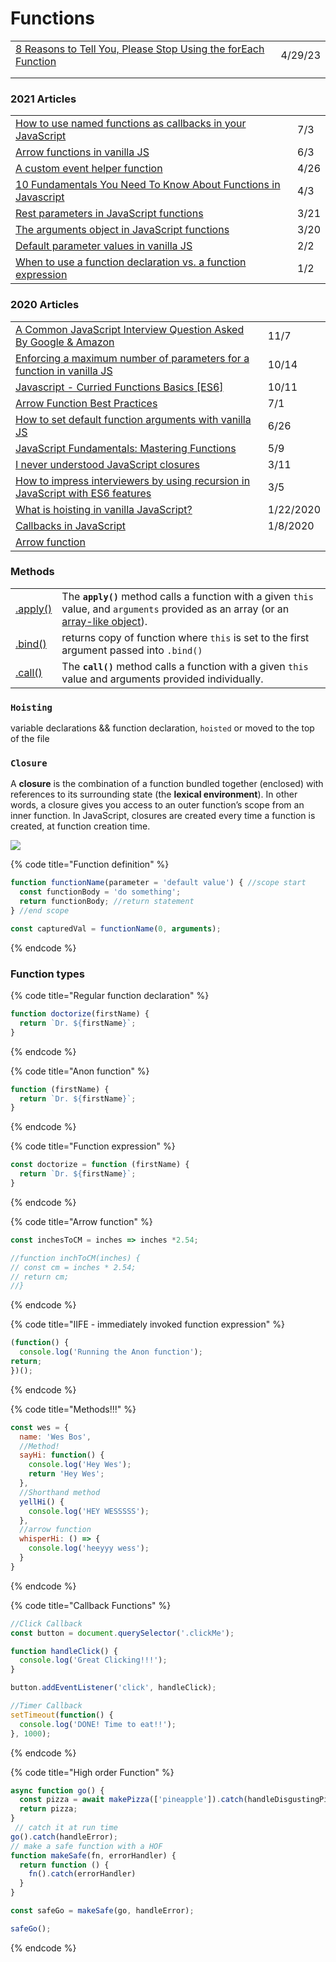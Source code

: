 # Functions

|                                                                                                                                                                               |         |
| ----------------------------------------------------------------------------------------------------------------------------------------------------------------------------- | ------- |
| [8 Reasons to Tell You, Please Stop Using the forEach Function](https://javascript.plainenglish.io/8-reasons-to-tell-you-please-stop-using-the-foreach-function-1b567f33fb91) | 4/29/23 |
|                                                                                                                                                                               |         |
|                                                                                                                                                                               |         |

### 2021 Articles

|                                                                                                                                                                             |      |
| --------------------------------------------------------------------------------------------------------------------------------------------------------------------------- | ---- |
| [How to use named functions as callbacks in your JavaScript](https://gomakethings.com/how-to-use-named-functions-as-callbacks-in-your-javascript/)                          | 7/3  |
| [Arrow functions in vanilla JS](https://gomakethings.com/arrow-functions-in-vanilla-js/)                                                                                    | 6/3  |
| [A custom event helper function](https://gomakethings.com/a-custom-event-helper-function/)                                                                                  | 4/26 |
| [10 Fundamentals You Need To Know About Functions in Javascript](https://betterprogramming.pub/10-fundamentals-you-need-to-know-about-functions-in-javascript-8e74579b7a9a) | 4/3  |
| [Rest parameters in JavaScript functions](https://gomakethings.com/rest-parameters-in-javascript-functions/)                                                                | 3/21 |
| [The arguments object in JavaScript functions](https://gomakethings.com/the-arguments-object-in-javascript-functions/)                                                      | 3/20 |
| [Default parameter values in vanilla JS](https://gomakethings.com/default-parameter-values-in-vanilla-js/)                                                                  | 2/2  |
| [When to use a function declaration vs. a function expression](https://medium.com/free-code-camp/when-to-use-a-function-declarations-vs-a-function-expression-70f15152a0a0) | 1/2  |

### 2020 Articles

|                                                                                                                                                                                                                 |           |
| --------------------------------------------------------------------------------------------------------------------------------------------------------------------------------------------------------------- | --------- |
| [A Common JavaScript Interview Question Asked By Google & Amazon](https://medium.com/javascript-in-plain-english/a-common-javascript-interview-question-asked-by-google-amazon-f18a260dabde)                    | 11/7      |
| [Enforcing a maximum number of parameters for a function in vanilla JS](https://gomakethings.com/enforcing-a-maximum-number-of-parameters-for-a-function-in-vanilla-js/)                                        | 10/14     |
| [Javascript - Curried Functions Basics \[ES6\]](https://medium.com/dev-genius/javascript-curried-functions-basics-es6-4831394841b6)                                                                             | 10/11     |
| [Arrow Function Best Practices](https://zellwk.com/blog/arrow-function-best-practices/?ck\_subscriber\_id=420572458)                                                                                            | 7/1       |
| [How to set default function arguments with vanilla JS](https://gomakethings.com/how-to-set-default-function-arguments-with-vanilla-js/?mc\_cid=a7ea7d7fc6\&mc\_eid=\[UNIQID])                                  | 6/26      |
| [JavaScript Fundamentals: Mastering Functions](https://itnext.io/javascript-fundamentals-mastering-functions-351594da10f5)                                                                                      | 5/9       |
| [I never understood JavaScript closures](http://pop.frontendweekly.co/ZZDFJ3?utm\_campaign=Frontend%2BWeekly\&utm\_medium=email\&utm\_source=Frontend\_Weekly\_193)                                             | 3/11      |
| [How to impress interviewers by using recursion in JavaScript with ES6 features](https://medium.com/free-code-camp/how-to-impress-interviewers-by-using-recursion-in-javascript-with-es6-features-a14c763110d7) | 3/5       |
| [What is hoisting in vanilla JavaScript?](https://gomakethings.com/what-is-hoisting-in-vanilla-javascript/?mc\_cid=1303dffebc\&mc\_eid=e9174ba77f)                                                              | 1/22/2020 |
| [Callbacks in JavaScript](https://zellwk.com/blog/callbacks/?ck\_subscriber\_id=420572458)                                                                                                                      | 1/8/2020  |
| [Arrow function](https://developer.mozilla.org/en-US/docs/Web/JavaScript/Reference/Functions/Arrow\_functions)                                                                                                  |           |

### Methods

|                                                                                                              |                                                                                                                                                                                                                                                               |
| ------------------------------------------------------------------------------------------------------------ | ------------------------------------------------------------------------------------------------------------------------------------------------------------------------------------------------------------------------------------------------------------- |
| [.apply()](https://developer.mozilla.org/en-US/docs/Web/JavaScript/Reference/Global\_Objects/Function/apply) | The **`apply()`** method calls a function with a given `this` value, and `arguments` provided as an array (or an [array-like object](https://developer.mozilla.org/en-US/docs/Web/JavaScript/Guide/Indexed\_collections#Working\_with\_array-like\_objects)). |
| [.bind()](https://developer.mozilla.org/en-US/docs/Web/JavaScript/Reference/Global\_Objects/Function/bind)   | returns copy of function where `this` is set to the first argument passed into `.bind()`                                                                                                                                                                      |
| [.call()](https://developer.mozilla.org/en-US/docs/Web/JavaScript/Reference/Global\_Objects/Function/call)   | The **`call()`** method calls a function with a given `this` value and arguments provided individually.                                                                                                                                                       |

### `Hoisting`

variable declarations && function declaration, `hoisted` or moved to the top of the file

### `Closure`

A **closure** is the combination of a function bundled together (enclosed) with references to its surrounding state (the **lexical environment**). In other words, a closure gives you access to an outer function’s scope from an inner function. In JavaScript, closures are created every time a function is created, at function creation time.

![](../.gitbook/assets/screen-shot-2019-12-16-at-11.20.52-am.png)

{% code title="Function definition" %}
```javascript
function functionName(parameter = 'default value') { //scope start
  const functionBody = 'do something';
  return functionBody; //return statement
} //end scope

const capturedVal = functionName(0, arguments);
```
{% endcode %}

### Function types

{% code title="Regular function declaration" %}
```javascript
function doctorize(firstName) {
  return `Dr. ${firstName}`;
}
```
{% endcode %}

{% code title="Anon function" %}
```javascript
function (firstName) {
  return `Dr. ${firstName}`;
}
```
{% endcode %}

{% code title="Function expression" %}
```javascript
const doctorize = function (firstName) {
  return `Dr. ${firstName}`;
}
```
{% endcode %}

{% code title="Arrow function" %}
```javascript
const inchesToCM = inches => inches *2.54;

//function inchToCM(inches) {
// const cm = inches * 2.54;
// return cm;
//}
```
{% endcode %}

{% code title="IIFE - immediately invoked function expression" %}
```javascript
(function() {
  console.log('Running the Anon function');
return;
})();
```
{% endcode %}

{% code title="Methods!!!" %}
```javascript
const wes = {
  name: 'Wes Bos',
  //Method!
  sayHi: function() {
    console.log('Hey Wes');
    return 'Hey Wes';
  },
  //Shorthand method
  yellHi() {
    console.log('HEY WESSSSS');
  },
  //arrow function
  whisperHi: () => {
    console.log('heeyyy wess');
  }
}
```
{% endcode %}

{% code title="Callback Functions" %}
```javascript
//Click Callback
const button = document.querySelector('.clickMe');

function handleClick() {
  console.log('Great Clicking!!!');
}

button.addEventListener('click', handleClick);

//Timer Callback
setTimeout(function() {
  console.log('DONE! Time to eat!!');
}, 1000);
```
{% endcode %}

{% code title="High order Function" %}
```javascript
async function go() {
  const pizza = await makePizza(['pineapple']).catch(handleDisgustingPizza);
  return pizza;
}
 // catch it at run time
go().catch(handleError);
// make a safe function with a HOF
function makeSafe(fn, errorHandler) {
  return function () {
    fn().catch(errorHandler)
  }
}

const safeGo = makeSafe(go, handleError);

safeGo();
```
{% endcode %}
